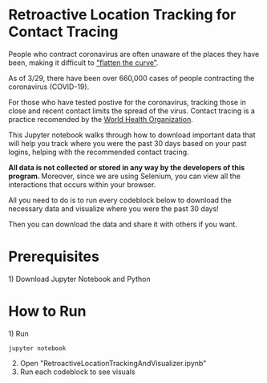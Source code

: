 <h1>Retroactive Location Tracking for Contact Tracing</h1>
People who contract coronavirus are often unaware of the places they have been, making it difficult to <a href="https://www.nytimes.com/article/flatten-curve-coronavirus.html">"flatten the curve”</a>.

As of 3/29, there have been over 660,000 cases of people contracting the coronavirus (COVID-19).

For those who have tested postive for the coronavirus, tracking those in close and recent contact limits the spread of the virus. Contact tracing is a practice recomended by the <a href = "https://www.who.int/features/qa/contact-tracing/en/"> World Health Organization</a>.

This Jupyter notebook walks through how to download important data that will help you track where you were the past 30 days based on your past logins, helping with the recommended contact tracing.

<b>All data is not collected or stored in any way by the developers of this program. </b> Moreover, since we are using Selenium, you can view all the interactions that occurs within your browser.

All you need to do is to run every codeblock below to download the necessary data and visualize where you were the past 30 days!

Then you can download the data and share it with others if you want.

<h1>Prerequisites</h1>
1) Download Jupyter Notebook and Python

<h1>How to Run</h1>
1) Run

```
jupyter notebook
```

2) Open "RetroactiveLocationTrackingAndVisualizer.ipynb"
3) Run each codeblock to see visuals
